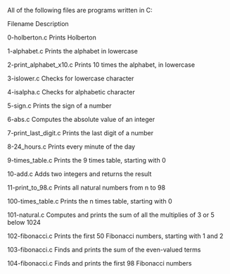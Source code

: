 All of the following files are programs written in C:



Filename	Description

0-holberton.c	Prints Holberton

1-alphabet.c	Prints the alphabet in lowercase

2-print_alphabet_x10.c	Prints 10 times the alphabet, in lowercase

3-islower.c	Checks for lowercase character

4-isalpha.c	Checks for alphabetic character

5-sign.c	Prints the sign of a number

6-abs.c	Computes the absolute value of an integer

7-print_last_digit.c	Prints the last digit of a number

8-24_hours.c	Prints every minute of the day

9-times_table.c	Prints the 9 times table, starting with 0

10-add.c	Adds two integers and returns the result

11-print_to_98.c	Prints all natural numbers from n to 98

100-times_table.c	Prints the n times table, starting with 0

101-natural.c	Computes and prints the sum of all the multiplies of 3 or 5 below 1024

102-fibonacci.c	Prints the first 50 Fibonacci numbers, starting with 1 and 2

103-fibonacci.c	Finds and prints the sum of the even-valued terms

104-fibonacci.c	Finds and prints the first 98 Fibonacci numbers
